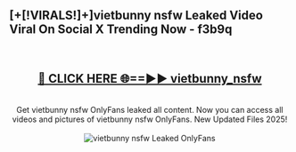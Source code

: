 <h2>[+[!VIRALS!]+]vietbunny nsfw Leaked Video Viral On Social X Trending Now - f3b9q</h2>
<br>
<div align="center">
<h2><a href="https://libra.edu.pl?vietbunny_nsfw" rel="nofollow">🔴 CLICK HERE 🌐==►► vietbunny_nsfw</a></h2>
<br>
Get vietbunny nsfw OnlyFans leaked all content. Now you can access all videos and pictures of vietbunny nsfw OnlyFans. New Updated Files 2025!
<br>
<br>
<a href="https://libra.edu.pl?vietbunny_nsfw" rel="nofollow" data-target="animated-image.originalLink"><img src="https://i.ibb.co.com/WyWwxjT/player-gif2.gif" alt="vietbunny nsfw Leaked OnlyFans" style="max-width: 100%; display: inline-block;" data-target="animated-image.originalImage"></a>
</div>
<br>